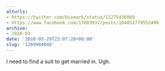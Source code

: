 ```yaml
---
alturls:
- https://twitter.com/bismark/status/11275436069
- https://www.facebook.com/17803937/posts/104851779552490
archive:
- 2010-03
date: '2010-03-29T23:07:28+00:00'
slug: '1269904048'
---
```


I need to find a suit to get married in. Ugh.


